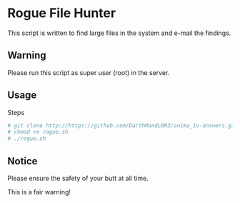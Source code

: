 # Rogue File Hunter 

This script is written to find large files in the system and e-mail the findings.

## Warning

Please run this script as super user (root) in the server.

## Usage

Steps

```bash
# git clone http://https://github.com/DarthMandL0R3/anima_iv-answers.git
# chmod +x rogue.sh
# ./rogue.sh
```

## Notice

Please ensure the safety of your butt at all time.

This is a fair warning!